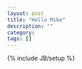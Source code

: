 ```yaml
---
layout: post
title: "Hello Mike"
description: ""
category: 
tags: []
---
```

{% include JB/setup %}
